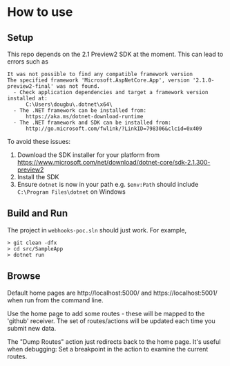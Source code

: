 # How to use
## Setup
This repo depends on the 2.1 Preview2 SDK at the moment. This can lead to errors such as
```
It was not possible to find any compatible framework version
The specified framework 'Microsoft.AspNetCore.App', version '2.1.0-preview2-final' was not found.
  - Check application dependencies and target a framework version installed at:
      C:\Users\dougbu\.dotnet\x64\
  - The .NET framework can be installed from:
      https://aka.ms/dotnet-download-runtime
  - The .NET framework and SDK can be installed from:
      http://go.microsoft.com/fwlink/?LinkID=798306&clcid=0x409
```
To avoid these issues:
1. Download the SDK installer for your platform from https://www.microsoft.com/net/download/dotnet-core/sdk-2.1.300-preview2
2. Install the SDK
3. Ensure `dotnet` is now in your path e.g. `$env:Path` should include `C:\Program Files\dotnet` on Windows

## Build and Run
The project in `webhooks-poc.sln` should just work. For example,
```
> git clean -dfx
> cd src/SampleApp
> dotnet run
```

## Browse
Default home pages are http://localhost:5000/ and https://localhost:5001/ when run from the command line.

Use the home page to add some routes - these will be mapped to the 'github' receiver. The set of routes/actions will be updated each time you submit new data.

The "Dump Routes" action just redirects back to the home page. It's useful when debugging: Set a breakpoint in the action to examine the current routes.
